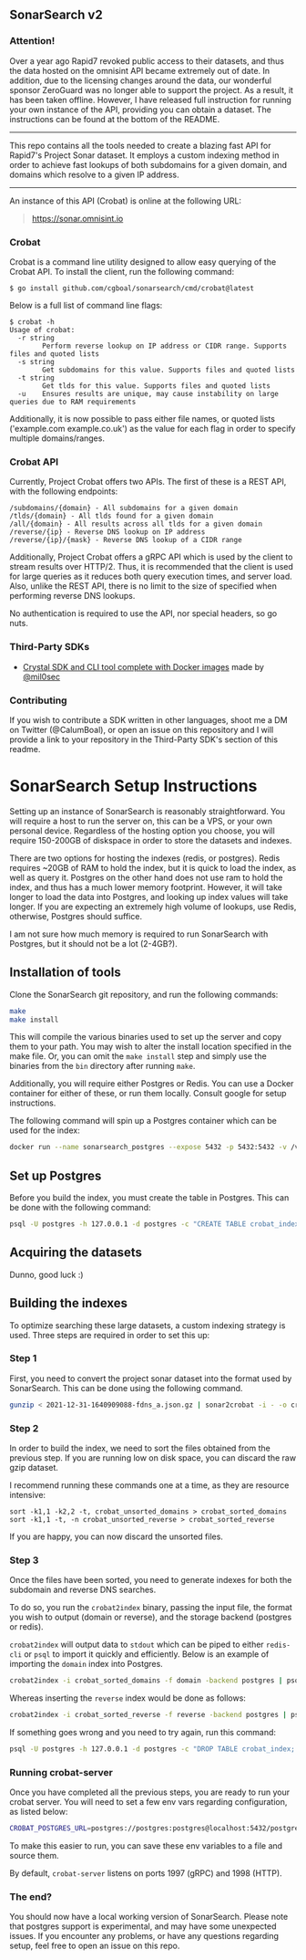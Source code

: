 ## SonarSearch v2

### Attention!
Over a year ago Rapid7 revoked public access to their datasets, and thus the data hosted on the omnisint API became extremely out of date. In addition, due to the licensing changes around the data, our wonderful sponsor ZeroGuard was no longer able to support the project. As a result, it has been taken offline. However, I have released full instruction for running your own instance of the API, providing you can obtain a dataset. The instructions can be found at the bottom of the README.

-----

This repo contains all the tools needed to create a blazing fast API for Rapid7's Project Sonar dataset. It employs a custom indexing method in order to achieve fast lookups of both subdomains for a given domain, and domains which resolve to a given IP address. 

-----


An instance of this API (Crobat) is online at the following URL: 

> https://sonar.omnisint.io

### Crobat
Crobat is a command line utility designed to allow easy querying of the Crobat API. To install the client, run the following command: 
``` normal
$ go install github.com/cgboal/sonarsearch/cmd/crobat@latest
```

Below is a full list of command line flags:
``` normal
$ crobat -h                                                                                                                                                                      
Usage of crobat:
  -r string
    	Perform reverse lookup on IP address or CIDR range. Supports files and quoted lists
  -s string
    	Get subdomains for this value. Supports files and quoted lists
  -t string
    	Get tlds for this value. Supports files and quoted lists
  -u	Ensures results are unique, may cause instability on large queries due to RAM requirements
```

Additionally, it is now possible to pass either file names, or quoted lists ('example.com example.co.uk') as the value for each flag in order to specify multiple domains/ranges.

### Crobat API

Currently, Project Crobat offers two APIs. The first of these is a REST API, with the following endpoints: 

``` normal
/subdomains/{domain} - All subdomains for a given domain
/tlds/{domain} - All tlds found for a given domain
/all/{domain} - All results across all tlds for a given domain
/reverse/{ip} - Reverse DNS lookup on IP address
/reverse/{ip}/{mask} - Reverse DNS lookup of a CIDR range
```

Additionally, Project Crobat offers a gRPC API which is used by the client to stream results over HTTP/2. Thus, it is recommended that the client is used for large queries as it reduces both query execution times, and server load. Also, unlike the REST API, there is no limit to the size of specified when performing reverse DNS lookups. 

No authentication is required to use the API, nor special headers, so go nuts. 

### Third-Party SDKs

* [Crystal SDK and CLI tool complete with Docker images](https://github.com/PercussiveElbow/crobat-sdk-crystal) made by [@mil0sec](https://twitter.com/mil0sec)

### Contributing 
If you wish to contribute a SDK written in other languages, shoot me a DM on Twitter (@CalumBoal), or open an issue on this repository and I will provide a link to your repository in the Third-Party SDK's section of this readme. 


# SonarSearch Setup Instructions 

Setting up an instance of SonarSearch is reasonably straightforward. You will require a host to run the server on, this can be a VPS, or your own personal device. Regardless of the hosting option you choose, you will require 150-200GB of diskspace in order to store the datasets and indexes. 

There are two options for hosting the indexes (redis, or postgres). Redis requires ~20GB of RAM to hold the index, but it is quick to load the index, as well as query it. Postgres on the other hand does not use ram to hold the index, and thus has a much lower memory footprint. However, it will take longer to load the data into Postgres, and looking up index values will take longer. If you are expecting an extremely high volume of lookups, use Redis, otherwise, Postgres should suffice. 

I am not sure how much memory is required to run SonarSearch with Postgres, but it should not be a lot (2-4GB?). 

## Installation of tools 

Clone the SonarSearch git repository, and run the following commands: 

``` bash
make
make install
```

This will compile the various binaries used to set up the server and copy them to your path. You may wish to alter the install location specified in the make file. Or, you can omit the `make install` step and simply use the binaries from the `bin` directory after running `make`. 

Additionally, you will require either Postgres or Redis. You can use a Docker container for either of these, or run them locally. Consult google for setup instructions. 

The following command will spin up a Postgres container which can be used for the index: 
```bash 
docker run --name sonarsearch_postgres --expose 5432 -p 5432:5432 -v /var/lib/sonar_search:/var/lib/postgresql/data -e POSTGRES_PASSWORD=postgres -d postgres
```

## Set up Postgres 
Before you build the index, you must create the table in Postgres. This can be done with the following command: 
```bash 
psql -U postgres -h 127.0.0.1 -d postgres -c "CREATE TABLE crobat_index (id serial PRIMARY KEY, key text, value text)"
```

## Acquiring the datasets 

Dunno, good luck :) 

## Building the indexes  

To optimize searching these large datasets, a custom indexing strategy is used. Three steps are required in order to set this up: 

### Step 1 
First, you need to convert the project sonar dataset into the format used by SonarSearch. This can be done using the following command. 
``` bash
gunzip < 2021-12-31-1640909088-fdns_a.json.gz | sonar2crobat -i - -o crobat_unsorted
```

### Step 2 
In order to build the index, we need to sort the files obtained from the previous step. If you are running low on disk space, you can discard the raw gzip dataset. 

I recommend running these commands one at a time, as they are resource intensive: 

```
sort -k1,1 -k2,2 -t, crobat_unsorted_domains > crobat_sorted_domains
sort -k1,1 -t, -n crobat_unsorted_reverse > crobat_sorted_reverse
```

If you are happy, you can now discard the unsorted files.

### Step 3 
Once the files have been sorted, you need to generate indexes for both the subdomain and reverse DNS searches. 

To do so, you run the `crobat2index` binary, passing the input file, the format you wish to output (domain or reverse), and the storage backend (postgres or redis). 

`crobat2index` will output data to `stdout` which can be piped to either `redis-cli` or `psql` to import it quickly and efficiently. Below is an example of importing the `domain` index into Postgres.

```bash
crobat2index -i crobat_sorted_domains -f domain -backend postgres | psql -U postgres -h 127.0.0.1 -d postgres -c "COPY crobat_index(key, value) from stdin (Delimiter ',')"
```

Whereas inserting the `reverse` index would be done as follows: 
```bash
crobat2index -i crobat_sorted_reverse -f reverse -backend postgres | psql -U postgres -h 127.0.0.1 -d postgres -c "COPY crobat_index(key, value) from stdin (Delimiter ',')"
```

If something goes wrong and you need to try again, run this command: 
```bash
psql -U postgres -h 127.0.0.1 -d postgres -c "DROP TABLE crobat_index; CREATE TABLE crobat_index (id serial PRIMARY KEY, key text, value text)"
```

### Running crobat-server
Once you have completed all the previous steps, you are ready to run your crobat server. You will need to set a few env vars regarding configuration, as listed below:
```bash 
CROBAT_POSTGRES_URL=postgres://postgres:postgres@localhost:5432/postgres CROBAT_CACHE_BACKEND=postgres CROBAT_DOMAIN_FILE=~/Code/SonarSearch/testdata/crobat_sorted_domains CROBAT_REVERSE_FILE=~/Code/SonarSearch/testdata/crobat_sorted_reverse crobat-server
```

To make this easier to run, you can save these env variables to a file and source them. 

By default, `crobat-server` listens on ports 1997 (gRPC) and 1998 (HTTP).
### The end? 
You should now have a local working version of SonarSearch. Please note that postgres support is experimental, and may have some unexpected issues. If you encounter any problems, or have any questions regarding setup, feel free to open an issue on this repo. 
